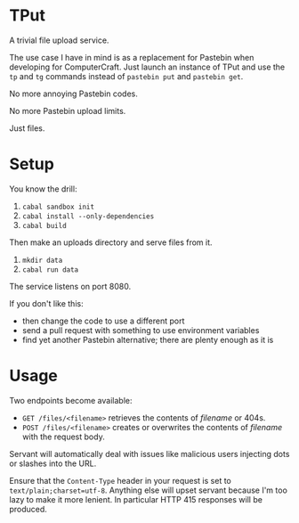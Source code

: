 TPut
=====

A trivial file upload service.

The use case I have in mind is as a replacement for Pastebin when developing
for ComputerCraft. Just launch an instance of TPut and use the `tp` and `tg`
commands instead of `pastebin put` and `pastebin get`.

No more annoying Pastebin codes.

No more Pastebin upload limits.

Just files.

Setup
=====

You know the drill:

1. `cabal sandbox init`
2. `cabal install --only-dependencies`
3. `cabal build`

Then make an uploads directory and serve files from it.

1. `mkdir data`
2. `cabal run data`

The service listens on port 8080.

If you don't like this:

* then change the code to use a different port
* send a pull request with something to use environment variables
* find yet another Pastebin alternative; there are plenty enough as it is

Usage
=====

Two endpoints become available:

* `GET /files/<filename>` retrieves the contents of _filename_ or 404s.
* `POST /files/<filename>` creates or overwrites the contents of _filename_
  with the request body.

Servant will automatically deal with issues like malicious users injecting dots
or slashes into the URL.

Ensure that the `Content-Type` header in your request is set to
`text/plain;charset=utf-8`. Anything else will upset servant because I'm too
lazy to make it more lenient. In particular HTTP 415 responses will be
produced.
